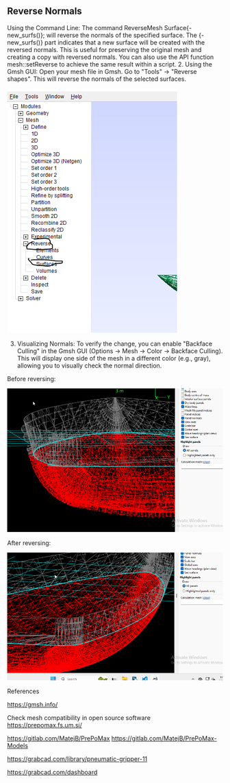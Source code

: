 
## Reverse Normals


Using the Command Line:
The command ReverseMesh Surface{-new_surfs()}; will reverse the normals of the specified surface.
The {-new_surfs()} part indicates that a new surface will be created with the reversed normals. This is useful for preserving the original mesh and creating a copy with reversed normals.
You can also use the API function mesh::setReverse to achieve the same result within a script. 
2. Using the Gmsh GUI:
Open your mesh file in Gmsh.
Go to "Tools" -> "Reverse shapes". This will reverse the normals of the selected surfaces. 

![Reversing normals](image.png)


3. Visualizing Normals:
To verify the change, you can enable "Backface Culling" in the Gmsh GUI (Options -> Mesh -> Color -> Backface Culling).
This will display one side of the mesh in a different color (e.g., gray), allowing you to visually check the normal direction. 


Before reversing:

![alt text](image-1.png)

After reversing:

![alt text](image-2.png)


References

https://gmsh.info/


Check mesh compatibility in open source software
https://prepomax.fs.um.si/

https://gitlab.com/MatejB/PrePoMax
https://gitlab.com/MatejB/PrePoMax-Models


https://grabcad.com/library/pneumatic-gripper-11

https://grabcad.com/dashboard

